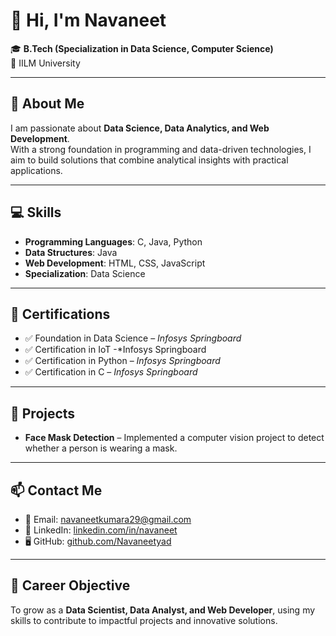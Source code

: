 # 👋 Hi, I'm Navaneet

🎓 **B.Tech (Specialization in Data Science, Computer Science)**  
📍 IILM University  

---

## 🌟 About Me  
I am passionate about **Data Science, Data Analytics, and Web Development**.  
With a strong foundation in programming and data-driven technologies, I aim to build solutions that combine analytical insights with practical applications.  

---

## 💻 Skills  
- **Programming Languages**: C, Java, Python  
- **Data Structures**: Java  
- **Web Development**: HTML, CSS, JavaScript  
- **Specialization**: Data Science

---

## 📜 Certifications  
- ✅ Foundation in Data Science – *Infosys Springboard*  
- ✅ Certification in IoT  -*Infosys Springboard
- ✅ Certification in Python – *Infosys Springboard*  
- ✅ Certification in C – *Infosys Springboard*  

---

## 🚀 Projects  
- **Face Mask Detection** – Implemented a computer vision project to detect whether a person is wearing a mask.  

---

## 📫 Contact Me  
- 📧 Email: [navaneetkumara29@gmail.com](mailto:navaneetkumara29@gmail.com)  
- 🔗 LinkedIn: [linkedin.com/in/navaneet](https://www.linkedin.com/in/navaneet-941a36288)  
- 🖥 GitHub: [github.com/Navaneetyad](https://github.com/Navaneetyad)  

---

## 🎯 Career Objective  
To grow as a **Data Scientist, Data Analyst, and Web Developer**, using my skills to contribute to impactful projects and innovative solutions.  
